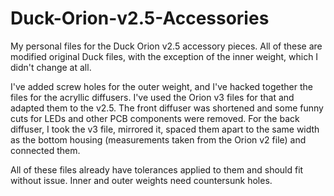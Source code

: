 # Duck-Orion-v2.5-Accessories

My personal files for the Duck Orion v2.5 accessory pieces. All of these are modified original Duck files, with the exception of the inner weight, which I didn't change at all.

I've added screw holes for the outer weight, and I've hacked together the files for the acryllic diffusers. I've used the Orion v3 files for that and adapted them to the v2.5. The front diffuser was shortened and some funny cuts for LEDs and other PCB components were removed. For the back diffuser, I took the v3 file, mirrored it, spaced them apart to the same width as the bottom housing (measurements taken from the Orion v2 file) and connected them.

All of these files already have tolerances applied to them and should fit without issue. Inner and outer weights need countersunk holes.
